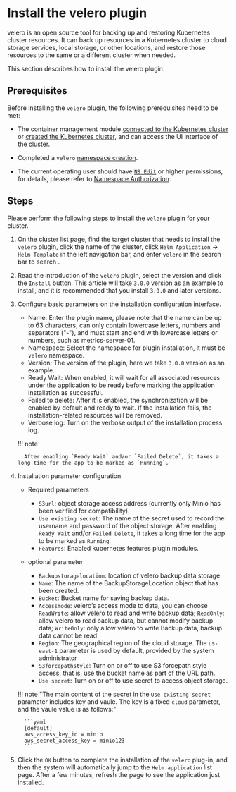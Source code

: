 # Install the velero plugin

velero is an open source tool for backing up and restoring Kubernetes cluster resources. It can back up resources in a Kubernetes cluster to cloud storage services, local storage, or other locations, and restore those resources to the same or a different cluster when needed.

This section describes how to install the velero plugin.

## Prerequisites

Before installing the `velero` plugin, the following prerequisites need to be met:

- The container management module [connected to the Kubernetes cluster](../clusters/integrate-cluster.md) or [created the Kubernetes cluster](../clusters/create-cluster.md), and can access the UI interface of the cluster.

- Completed a `velero` [namespace creation](../namespaces/createns.md).

- The current operating user should have [`NS Edit`](../permissions/permission-brief.md#ns-edit) or higher permissions, for details, please refer to [Namespace Authorization](../namespaces/createns.md).

## Steps

Please perform the following steps to install the `velero` plugin for your cluster.

1. On the cluster list page, find the target cluster that needs to install the `velero` plugin, click the name of the cluster, click `Helm Application` -> `Helm Template` in the left navigation bar, and enter `velero` in the search bar to search .

     

2. Read the introduction of the `velero` plugin, select the version and click the `Install` button. This article will take `3.0.0` version as an example to install, and it is recommended that you install `3.0.0` and later versions.

     

3. Configure basic parameters on the installation configuration interface.

     

     - Name: Enter the plugin name, please note that the name can be up to 63 characters, can only contain lowercase letters, numbers and separators ("-"), and must start and end with lowercase letters or numbers, such as metrics-server-01.
     - Namespace: Select the namespace for plugin installation, it must be `velero` namespace.
     - Version: The version of the plugin, here we take `3.0.0` version as an example.
     - Ready Wait: When enabled, it will wait for all associated resources under the application to be ready before marking the application installation as successful.
     - Failed to delete: After it is enabled, the synchronization will be enabled by default and ready to wait. If the installation fails, the installation-related resources will be removed.
     - Verbose log: Turn on the verbose output of the installation process log.

     !!! note

         After enabling `Ready Wait` and/or `Failed Delete`, it takes a long time for the app to be marked as `Running`.

4. Installation parameter configuration

     - Required parameters

         - `S3url`: object storage access address (currently only Minio has been verified for compatibility).
         - `Use existing secret`: The name of the secret used to record the username and password of the object storage.
         After enabling `Ready Wait` and/or `Failed Delete`, it takes a long time for the app to be marked as `Running`.
         - `Features`: Enabled kubernetes features plugin modules.

     - optional parameter

         - `Backupstoragelocation`: location of velero backup data storage.
         - `Name`: The name of the BackupStorageLocation object that has been created.
         - `Bucket`: Bucket name for saving backup data.
         - `Accessmode`: velero’s access mode to data, you can choose `ReadWrite`: allow velero to read and write backup data; `ReadOnly`: allow velero to read backup data, but cannot modify backup data; `WriteOnly`: only allow velero to write Backup data, backup data cannot be read.
         - `Region`: The geographical region of the cloud storage. The `us-east-1` parameter is used by default, provided by the system administrator
         - `S3forcepathstyle`: Turn on or off to use S3 forcepath style access, that is, use the bucket name as part of the URL path.
         - `Use secret`: Turn on or off to use secret to access object storage.

     

     !!! note "The main content of the secret in the `Use existing secret` parameter includes key and vaule. The key is a fixed `cloud` parameter, and the vaule value is as follows:"

         ```yaml
         [default]
         aws_access_key_id = minio
         aws_secret_access_key = minio123
         ```

     

5. Click the `OK` button to complete the installation of the `velero` plug-in, and then the system will automatically jump to the `Helm application` list page. After a few minutes, refresh the page to see the application just installed.

